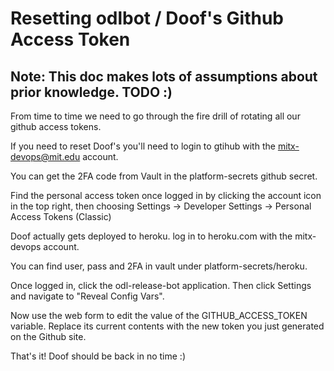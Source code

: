 # Resetting odlbot / Doof's Github Access Token

## Note: This doc makes lots of assumptions about prior knowledge. TODO :)

From time to time we need to go through the fire drill of rotating all our github access
tokens.

If you need to reset  Doof's you'll need to login to gtihub with the mitx-devops@mit.edu
account.

You can get the 2FA code from Vault in the platform-secrets github secret.

Find the personal access token once logged in by clicking the account icon in the top right,
then choosing Settings -> Developer Settings -> Personal Access Tokens (Classic)

Doof actually gets deployed to heroku. log in to heroku.com with the mitx-devops account.

You can find user, pass and 2FA in vault under platform-secrets/heroku.

Once logged in, click the odl-release-bot application. Then click Settings and navigate to
"Reveal Config Vars".

Now use the web form to edit the value of the GITHUB_ACCESS_TOKEN variable. Replace its
current contents with the new token you just generated on the Github site.

That's it! Doof should be back in no time :)

